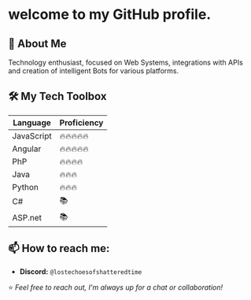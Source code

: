 # welcome to my GitHub profile.

## 🚀 About Me
Technology enthusiast, focused on Web Systems, integrations with APIs and creation of intelligent Bots for various platforms.

## 🛠 My Tech Toolbox
| Language   | Proficiency |
|------------|-------------|
| JavaScript     | 🔥🔥🔥🔥🔥         |
| Angular      | 🔥🔥🔥🔥🔥  |
| PhP     | 🔥🔥🔥🔥     |
| Java      | 🔥🔥🔥  |
| Python     | 🔥🔥🔥     |
| C#     | 📚     |
| ASP.net     | 📚     |

## 📫 How to reach me:
- **Discord:** `@lostechoesofshatteredtime`

⭐️ *Feel free to reach out, I'm always up for a chat or collaboration!*
